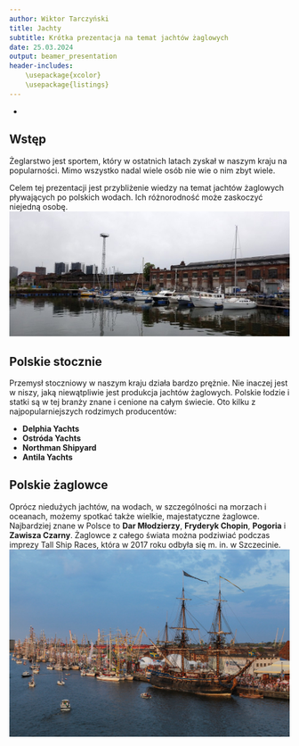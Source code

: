 ```yaml
---
author: Wiktor Tarczyński
title: Jachty
subtitle: Krótka prezentacja na temat jachtów żaglowych
date: 25.03.2024
output: beamer_presentation
header-includes: 
    \usepackage{xcolor}
    \usepackage{listings}
---
```

-


## Wstęp

Żeglarstwo jest sportem, który w ostatnich latach zyskał w naszym kraju na popularności. Mimo wszystko nadal wiele osób nie wie o nim zbyt wiele.

Celem tej prezentacji jest przybliżenie wiedzy na temat jachtów żaglowych pływających po polskich wodach. Ich różnorodność może zaskoczyć niejedną osobę.
![&nbsp; Port](port.jpeg)

## Polskie stocznie

Przemysł stoczniowy w naszym kraju działa bardzo prężnie.
Nie inaczej jest w niszy, jaką niewątpliwie jest produkcja jachtów żaglowych. Polskie łodzie i statki są w tej branży znane i cenione na całym świecie. Oto kilku z najpopularniejszych rodzimych producentów:

* **Delphia Yachts**
* **Ostróda Yachts**
* **Northman Shipyard**
* **Antila Yachts**

## Polskie żaglowce
Oprócz niedużych jachtów, na wodach, w szczególności na morzach i oceanach, możemy spotkać także wielkie, majestatyczne żaglowce. Najbardziej znane w Polsce to **Dar Młodzierzy**, **Fryderyk Chopin**, **Pogoria** i **Zawisza Czarny**. Żaglowce z całego świata można podziwiać podczas imprezy Tall Ship Races, która w 2017 roku odbyła się m. in. w Szczecinie.
![&nbsp; Tallships Szczecin](tallships.jpeg)
